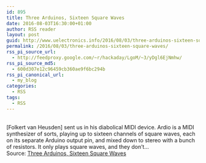 ```yaml
---
id: 895
title: Three Arduinos, Sixteen Square Waves
date: 2016-08-03T16:30:00+01:00
author: RSS reader
layout: post
guid: http://www.uelectronics.info/2016/08/03/three-arduinos-sixteen-square-waves/
permalink: /2016/08/03/three-arduinos-sixteen-square-waves/
rss_pi_source_url:
  - http://feedproxy.google.com/~r/hackaday/LgoM/~3/yDgl6EjNmhw/
rss_pi_source_md5:
  - 600d307e12c96459cb360ae9f6bc294b
rss_pi_canonical_url:
  - my_blog
categories:
  - RSS
tags:
  - RSS
---
```

&#013;  
[Folkert van Heusden] sent us in his diabolical MIDI device. Ardio is a MIDI synthesizer of sorts, playing up to sixteen channels of square waves, each on its separate Arduino output pin, and mixed down to stereo with a bunch of resistors. It only plays square waves, and they don’t…&#013;  
Source: <a href="http://feedproxy.google.com/~r/hackaday/LgoM/~3/yDgl6EjNmhw/" target="_blank">Three Arduinos, Sixteen Square Waves</a>